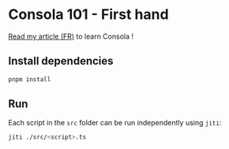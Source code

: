 # Consola 101 - First hand

[Read my article (FR)](https://esteban-soubiran.site/articles/consola-101-premire-prise-en-main/) to learn Consola !

## Install dependencies

```bash
pnpm install
```

## Run

Each script in the `src` folder can be run independently using `jiti`:

```bash
jiti ./src/<script>.ts
```
